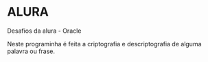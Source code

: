 # ALURA
Desafios da alura - Oracle

Neste programinha é feita a criptografia e descriptografia de alguma palavra ou frase.
